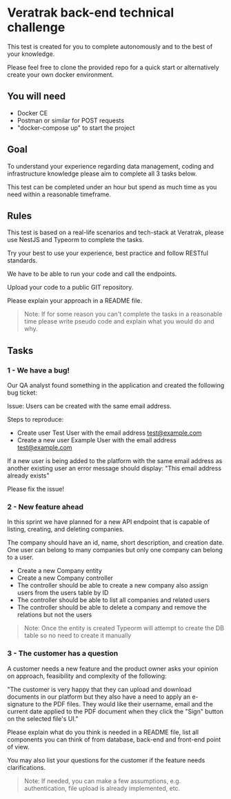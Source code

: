 # Veratrak back-end technical challenge

This test is created for you to complete autonomously and to the best of your knowledge.

Please feel free to clone the provided repo for a quick start or alternatively create your own docker environment.

## You will need

 - Docker CE
 - Postman or similar for POST requests
 - "docker-compose up" to start the project

## Goal

To understand your experience regarding data management, coding and infrastructure knowledge please aim to complete all 3 tasks below.

This test can be completed under an hour but spend as much time as you need within a reasonable timeframe.

## Rules

This test is based on a real-life scenarios and tech-stack at Veratrak, please use NestJS and Typeorm to complete the tasks.

Try your best to use your experience, best practice and follow RESTful standards.

We have to be able to run your code and call the endpoints.

Upload your code to a public GIT repository.

Please explain your approach in a README file.

> Note: If for some reason you can't complete the tasks in a reasonable time please write pseudo code and explain what you would do and why.

## Tasks

### 1 - We have a bug!

Our QA analyst found something in the application and created the following bug ticket:

Issue: Users can be created with the same email address.

Steps to reproduce:

- Create user Test User with the email address test@example.com
- Create a new user Example User with the email address test@example.com

If a new user is being added to the platform with the same email address as another existing user an error message should display: "This email address already exists"

Please fix the issue!

### 2 - New feature ahead

In this sprint we have planned for a new API endpoint that is capable of listing, creating, and deleting companies.

The company should have an id, name, short description, and creation date.
One user can belong to many companies but only one company can belong to a user.

- Create a new Company entity
- Create a new Company controller
- The controller should be able to create a new company also assign users from the users table by ID
- The controller should be able to list all companies and related users
- The controller should be able to delete a company and remove the relations but not the users

> Note: Once the entity is created Typeorm will attempt to create the DB table so no need to create it manually

### 3 - The customer has a question

A customer needs a new feature and the product owner asks your opinion on approach, feasibility and complexity of the following:

"The customer is very happy that they can upload and download documents in our platform but they also have a need to apply an e-signature to the PDF files. They would like their username, email and the current date applied to the PDF document when they click the "Sign" button on the selected file's UI."

Please explain what do you think is needed in a README file, list all components you can think of from database, back-end and front-end point of view.

You may also list your questions for the customer if the feature needs clarifications.

> Note: If needed, you can make a few assumptions, e.g. authentication, file upload is already implemented, etc.
